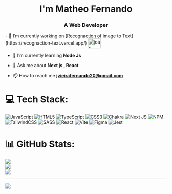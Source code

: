 <h1 align="center"> I'm Matheo Fernando</h1>
<h3 align="center">A Web Developer</h3>
- 🔭 I’m currently working on [Recognaction of image to Text](https://recognaction-text.vercel.app/)
<img align="center" src="[https://raw.githubusercontent.com/rahuldkjain/github-profile-readme-generator/master/src/images/icons/Social/twitter.svg](https://media.giphy.com/mediav1.Y2lkPTc5MGI3NjExb3g3Nzd0NnczYnQyZW1rY2lmN2h4M3Y1MnJkaW1oc21raXdxMTFiYiZlcD12MV9pbnRlcm5hbF9naWZfYnlfaWQmY3Q9Zw/rhZr8u3cvxe0ksf1ej/giphy.gif)" alt="joáo fernando" height="30" width="40" />

- 🌱 I’m currently learning **Node Js**

- 💬 Ask me about **Next js , React**

- 📫 How to reach me **jvieirafernando20@gmail.com**


# 💻 Tech Stack:
![JavaScript](https://img.shields.io/badge/javascript-%23323330.svg?style=for-the-badge&logo=javascript&logoColor=%23F7DF1E) ![HTML5](https://img.shields.io/badge/html5-%23E34F26.svg?style=for-the-badge&logo=html5&logoColor=white) ![TypeScript](https://img.shields.io/badge/typescript-%23007ACC.svg?style=for-the-badge&logo=typescript&logoColor=white) ![CSS3](https://img.shields.io/badge/css3-%231572B6.svg?style=for-the-badge&logo=css3&logoColor=white) ![Chakra](https://img.shields.io/badge/chakra-%234ED1C5.svg?style=for-the-badge&logo=chakraui&logoColor=white) ![Next JS](https://img.shields.io/badge/Next-black?style=for-the-badge&logo=next.js&logoColor=white) ![NPM](https://img.shields.io/badge/NPM-%23CB3837.svg?style=for-the-badge&logo=npm&logoColor=white) ![TailwindCSS](https://img.shields.io/badge/tailwindcss-%2338B2AC.svg?style=for-the-badge&logo=tailwind-css&logoColor=white) ![SASS](https://img.shields.io/badge/SASS-hotpink.svg?style=for-the-badge&logo=SASS&logoColor=white) ![React](https://img.shields.io/badge/react-%2320232a.svg?style=for-the-badge&logo=react&logoColor=%2361DAFB) ![Vite](https://img.shields.io/badge/vite-%23646CFF.svg?style=for-the-badge&logo=vite&logoColor=white) ![Figma](https://img.shields.io/badge/figma-%23F24E1E.svg?style=for-the-badge&logo=figma&logoColor=white) ![Jest](https://img.shields.io/badge/-jest-%23C21325?style=for-the-badge&logo=jest&logoColor=white)
# 📊 GitHub Stats:
![](https://github-readme-stats.vercel.app/api?username=MatheoFernando&theme=darcula&hide_border=false&include_all_commits=true&count_private=true)<br/>
![](https://github-readme-streak-stats.herokuapp.com/?user=MatheoFernando&theme=darcula&hide_border=false)<br/>
![](https://github-readme-stats.vercel.app/api/top-langs/?username=MatheoFernando&theme=darcula&hide_border=false&include_all_commits=true&count_private=true&layout=compact)

---
[![](https://visitcount.itsvg.in/api?id=MatheoFernando&icon=2&color=0)](https://visitcount.itsvg.in)


<!-- Proudly created with GPRM ( https://gprm.itsvg.in ) -->

